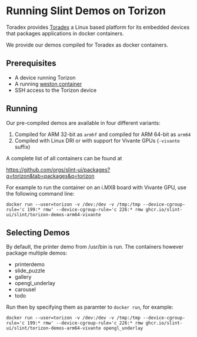 # Running Slint Demos on Torizon

Toradex provides [Toradex](https://developer.toradex.com/torizon/) a Linux based platform for its embedded devices that packages applications in docker containers.

We provide our demos compiled for Toradex as docker containers.

## Prerequisites

 - A device running Torizon
 - A running [weston container](https://developer.toradex.com/torizon/5.0/provided-containers/working-with-weston-on-torizoncore)
 - SSH access to the Torizon device

## Running

Our pre-compiled demos are available in four different variants:

1. Compiled for ARM 32-bit as `armhf` and compiled for ARM 64-bit as `arm64`
2. Compiled with Linux DRI or with support for Vivante GPUs (`-vivante` suffix)

A complete list of all containers can be found at

https://github.com/orgs/slint-ui/packages?q=torizon&tab=packages&q=torizon

For example to run the container on an i.MX8 board with Vivante GPU, use the following command line:

```
docker run --user=torizon -v /dev:/dev -v /tmp:/tmp --device-cgroup-rule='c 199:* rmw' --device-cgroup-rule='c 226:* rmw ghcr.io/slint-ui/slint/torizon-demos-arm64-vivante
```

## Selecting Demos

By default, the printer demo from /usr/bin is run. The containers however package multiple demos:

 * printerdemo
 * slide_puzzle
 * gallery
 * opengl_underlay
 * carousel
 * todo

Run then by specifying them as paramter to `docker run`, for example:

```
docker run --user=torizon -v /dev:/dev -v /tmp:/tmp --device-cgroup-rule='c 199:* rmw' --device-cgroup-rule='c 226:* rmw ghcr.io/slint-ui/slint/torizon-demos-arm64-vivante opengl_underlay
```
